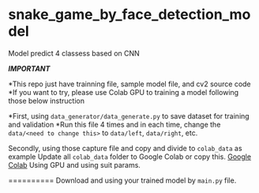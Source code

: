 # snake_game_by_face_detection_model
Model predict 4 classess based on CNN


***IMPORTANT***



*This repo just have trainning file, sample model file, and cv2 source code
*If you want to try, please use Colab GPU to training a model following those below instruction


*First, using `data_generator/data_generate.py` to save dataset for training and validation
*Run this file 4 times and in each time, change the `data/<need to change this>` to `data/left`, `data/right`, etc.

 Secondly, using those capture file and copy and divide to `colab_data` as example
 Update all `colab_data` folder to Google Colab or copy this. [Google Colab](https://colab.research.google.com/drive/1wSZPNAQHI9OUtFgZiw-5Vk5U3ewq1DFy?authuser=1#scrollTo=FbqnPEwN1jyI)
 Using GPU and using suit params.
 
 ==========
 Download and using your trained model by `main.py` file.
 
